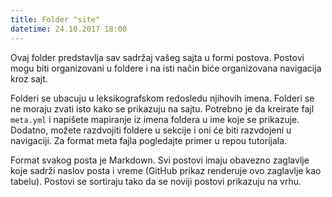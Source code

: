 ```yaml
---
title: Folder "site"
datetime: 24.10.2017 18:00
---
```

Ovaj folder predstavlja sav sadržaj vašeg sajta u formi postova. Postovi mogu
biti organizovani u foldere i na isti način biće organizovana navigacija kroz
sajt.

Folderi se ubacuju u leksikografskom redosledu njihovih imena. Folderi se ne
moraju zvati isto kako se prikazuju na sajtu. Potrebno je da kreirate fajl
`meta.yml` i napišete mapiranje iz imena foldera u ime koje se prikazuje.
Dodatno, možete razdvojiti foldere u sekcije i oni će biti razvdojeni u
navigaciji. Za format meta fajla pogledajte primer u repou tutorijala.

Format svakog posta je Markdown. Svi postovi imaju obavezno zaglavlje koje
sadrži naslov posta i vreme (GitHub prikaz renderuje ovo zaglavlje kao tabelu).
Postovi se sortiraju tako da se noviji postovi prikazuju na vrhu.
